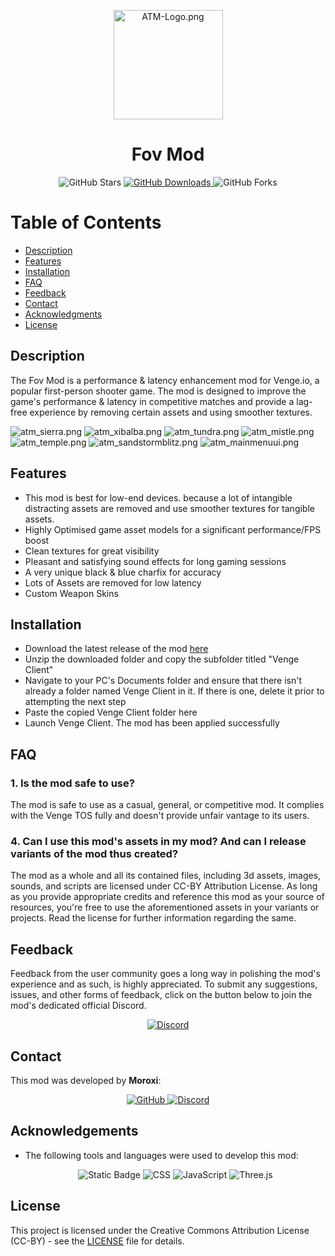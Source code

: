 <p align="center">
  <img src="https://cdn.discordapp.com/attachments/1230066104521592884/1230779096771072010/4a1c489e0cd5713a1b45e5a2be3ceaa7.png?ex=66348f5b&is=66221a5b&hm=c34d2fba8a947fd85239146b08092b4001294ad684b9e5cc23df28468b0e2c40&" width="175" alt="ATM-Logo.png">
</p>

<h1 align="center">Fov Mod</h1>

<p align="center">
  <img alt="GitHub Stars" src="https://img.shields.io/github/stars/Moroxi/Fov-Mod?style=for-the-badge">
  <a href="https://github.com/Moroxi/Fov-Mod/releases">
  <img alt="GitHub Downloads" src="https://img.shields.io/github/downloads/Moroxi/Fov-Mod/total.svg?style=for-the-badge">
  </a>
  <img alt="GitHub Forks" src="https://img.shields.io/github/forks/Moroxi/Fov-Mod.svg?style=for-the-badge">
</p>

# Table of Contents

- [Description](#description)
- [Features](#features)
- [Installation](#installation)
- [FAQ](#faq)
- [Feedback](#feedback)
- [Contact](#contact)
- [Acknowledgments](#acknowledgments)
- [License](#license)

## Description  <a name="description"></a>

The Fov Mod is a performance & latency enhancement mod for Venge.io, a popular first-person shooter game. The mod is designed to improve the game's performance & latency in competitive matches and provide a lag-free experience by removing certain assets and using smoother textures.

![atm_sierra.png](https://cdn.discordapp.com/attachments/1230066104521592884/1230784024247664670/image.png?ex=663493f2&is=66221ef2&hm=d81ef4152acef4e0ecca1c8b146772c496cd629ad52392a0a45324017fc87113&)
![atm_xibalba.png](https://cdn.discordapp.com/attachments/1230066104521592884/1230784263935492176/image.png?ex=6634942b&is=66221f2b&hm=1a61cebe9589fa69efd942f5425491b94aa65e27031acd696ca3dda23340cdb1&)
![atm_tundra.png](https://cdn.discordapp.com/attachments/1230066104521592884/1230784476838236200/image.png?ex=6634945e&is=66221f5e&hm=e569e8966b8d8cbec2589f7799d58691f7590cca5e8e772720957fadf6fd6ee1&)
![atm_mistle.png](https://cdn.discordapp.com/attachments/1230066104521592884/1230784873841819688/image.png?ex=6623713c&is=66221fbc&hm=75cacfae99fff1b4e4cb1db6c0f85570802dec585f84f1fd2c8b21e633a302e2&)
![atm_temple.png](https://cdn.discordapp.com/attachments/1230066104521592884/1230785166813827176/image.png?ex=66349502&is=66222002&hm=7efc5cb1d8d845f09694223ec843501727afff557a8c070a32c0e8974c76bf5f&)
![atm_sandstormblitz.png](https://cdn.discordapp.com/attachments/1230066104521592884/1230785840850931762/image.png?ex=663495a3&is=662220a3&hm=9260861bd959015162fd9e19b2401a06bf94c6869f2a0e3bc55befc38c0af7af&)
![atm_mainmenuui.png](https://cdn.discordapp.com/attachments/1230066104521592884/1230778219498831963/image.png?ex=66348e8a&is=6622198a&hm=5e409bdbcb387b5efdb290862652e835f29e554ba8199b266f199c99dcddddce&)

## Features  <a name="features"></a>

- This mod is best for low-end devices. because a lot of intangible distracting assets are removed and use smoother textures for tangible assets.
- Highly Optimised game asset models for a significant performance/FPS boost
- Clean textures for great visibility
- Pleasant and satisfying sound effects for long gaming sessions
- A very unique black & blue charfix for accuracy
- Lots of Assets are removed for low latency
- Custom Weapon Skins

## Installation  <a name="installation"></a>

- Download the latest release of the mod [here](https://github.com/Moroxi/Fov-Mod/releases)
- Unzip the downloaded folder and copy the subfolder titled "Venge Client"
- Navigate to your PC's Documents folder and ensure that there isn't already a folder named Venge Client in it. If there is one, delete it prior to attempting the next step
- Paste the copied Venge Client folder here
- Launch Venge Client. The mod has been applied successfully

## FAQ  <a name="faq"></a>

### 1. Is the mod safe to use?

The mod is safe to use as a casual, general, or competitive mod. It complies with the Venge TOS fully and doesn't provide unfair vantage to its users.

### 4. Can I use this mod's assets in my mod? And can I release variants of the mod thus created?

The mod as a whole and all its contained files, including 3d assets, images, sounds, and scripts are licensed under CC-BY Attribution License. As long as you provide appropriate credits and reference this mod as your source of resources, you're free to use the aforementioned assets in your variants or projects. Read the license for further information regarding the same.

## Feedback  <a name="feedback"></a>

Feedback from the user community goes a long way in polishing the mod's experience and as such, is highly appreciated. To submit any suggestions, issues, and other forms of feedback, click on the button below to join the mod's dedicated official Discord.
<p align="center">
  <a href="https://discord.com/invite/m6FJyGSanf">
    <img alt="Discord" src="https://img.shields.io/badge/Discord-5865F2?style=for-the-badge&logo=discord&logoColor=white">
  </a>
</p>

## Contact  <a name="contact"></a>

This mod was developed by **Moroxi**:

<p align="center"><a href="https://github.com/Moroxi">
    <img alt="GitHub" src="https://img.shields.io/badge/GitHub-181717?style=for-the-badge&logo=github&logoColor=white">
  </a>
  <a href="https://discord.com/users/725607271945732157">
    <img alt="Discord" src="https://img.shields.io/badge/Discord-5865F2?style=for-the-badge&logo=discord&logoColor=white">
  </a>
</p>

## Acknowledgements  <a name="acknowledgments"></a>

- The following tools and languages were used to develop this mod: <p align="center">
  <img alt="Static Badge" src="https://img.shields.io/badge/PIXLR-%233EBBDF?style=for-the-badge&logo=pixlr&logoColor=white&color=black">
  <img alt="CSS" src="https://img.shields.io/badge/CSS-1572B6?style=for-the-badge&logo=css3">
  <img alt="JavaScript" src="https://img.shields.io/badge/JavaScript-F7DF1E?style=for-the-badge&logo=javascript&logoColor=black">
  <img alt="Three.js" src="https://img.shields.io/badge/Three.js-000000?style=for-the-badge&logo=three.js">
</p>

## License  <a name="license"></a>

This project is licensed under the Creative Commons Attribution License (CC-BY) - see the [LICENSE](LICENSE) file for details.
